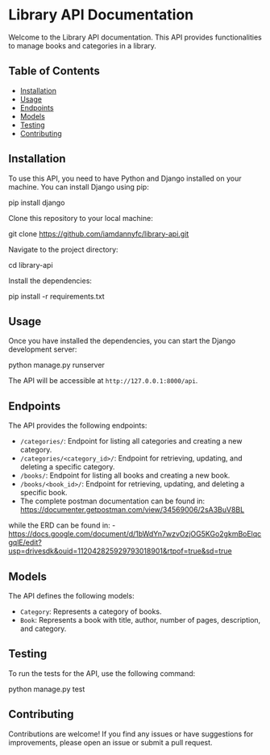# Library API Documentation

Welcome to the Library API documentation. This API provides functionalities to manage books and categories in a library.

## Table of Contents

- [Installation](#installation)
- [Usage](#usage)
- [Endpoints](#endpoints)
- [Models](#models)
- [Testing](#testing)
- [Contributing](#contributing)


## Installation

To use this API, you need to have Python and Django installed on your machine. You can install Django using pip:

pip install django


Clone this repository to your local machine:

git clone https://github.com/iamdannyfc/library-api.git


Navigate to the project directory:

cd library-api


Install the dependencies:

pip install -r requirements.txt


## Usage

Once you have installed the dependencies, you can start the Django development server:

python manage.py runserver


The API will be accessible at `http://127.0.0.1:8000/api`.

## Endpoints

The API provides the following endpoints:

- `/categories/`: Endpoint for listing all categories and creating a new category.
- `/categories/<category_id>/`: Endpoint for retrieving, updating, and deleting a specific category.
- `/books/`: Endpoint for listing all books and creating a new book.
- `/books/<book_id>/`: Endpoint for retrieving, updating, and deleting a specific book.
- The complete postman documentation can be found in:
  https://documenter.getpostman.com/view/34569006/2sA3BuV8BL

while the ERD can be found in:
 -https://docs.google.com/document/d/1bWdYn7wzvOzjOG5KGo2gkmBoElqcgqlE/edit?usp=drivesdk&ouid=112042825929793018901&rtpof=true&sd=true
  

## Models

The API defines the following models:

- `Category`: Represents a category of books.
- `Book`: Represents a book with title, author, number of pages, description, and category.

## Testing

To run the tests for the API, use the following command:

python manage.py test


## Contributing

Contributions are welcome! If you find any issues or have suggestions for improvements, please open an issue or submit a pull request.






